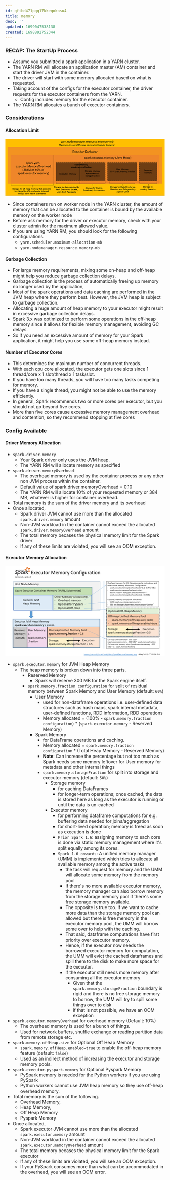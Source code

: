 ```yaml
---
id: qfibd471pqq17kkeqokosu4
title: memory
desc: ''
updated: 1699047538138
created: 1698892752344
---
```



### RECAP: The StartUp Process

- Assume you submitted a spark application in a YARN cluster.
- The YARN RM will allocate an application master (AM) container and start the driver JVM in the container.
- The driver will start with some memory allocated based on what is requested.
- Taking account of the configs for the executor container, the driver requests for the executor containers from the YARN.
  - Config includes memory for the ezecutor container.
- The YARN RM allocates a bunch of executor containers.

### Considerations

#### Allocation Limit

![Alt text](spark_executor_memory_1.png)
- Since containers run on worker node in the YARN cluster, the amount of memory that can be allocated to the container is bound by the available memory on the worker node
- Before ask memory for the driver or executor memory, check with your cluster admin for the maximum allowed value.
- If you are using YARN RM, you should look for the following configurations.
  - `yarn.scheduler.maximum-allocation-mb`
  - `yarn.nodemanager.resource.memory-mb`

#### Garbage Collection

- For large memory requirements, mixing some on-heap and off-heap might help you reduce garbage collection delays.
- Garbage collection is the process of automatically freeing up memory no longer used by the application,
- Most of the spark operations and data caching are performed in the JVM heap where they perform best. However, the JVM heap is subject to garbage collection.
- Allocating a huge amount of heap memory to your executor might result in excessive garbage collection delays.
- Spark 3.x was optimized to perform some operations in the off-heap memory since it allows for flexible memory management, avoiding GC delays.
- So if you need an excessive amount of memory for your Spark application, it might help you use some off-heap memory instead.

#### Number of Executor Cores

- This determines the maximum number of concurrent threads.
- With each cpu core allocated, the executor gets one slots since 1 thread/core x 1 slot/thread x 1 task/slot.
- If you have too many threads, you will have too many tasks competing for memory.
- If you have a single thread, you might not be able to use the memory efficiently.
- In general, Spark recommends two or more cores per executor, but you should not go beyond five cores.
- More than five cores cause excessive memory management overhead and contention, so they recommend stopping at five cores

### Config Available

#### Driver Memory Allocation

- `spark.driver.memory`
  - Your Spark driver only uses the JVM heap.
  - The YARN RM will allocate memory as specified
- `spark.driver.memoryOverhead`
  - The overhead memory is used by the container process or any other non JVM process within the container.
  - Default value of spark.driver.memoryOverhead = 0.10
  - The YARN RM will allocate 10% of your requested memory or 384 MB, whatever is higher for container overhead.
- Total memory is the sum of the driver memory and its overhead
- Once allocated,
  - Spark driver JVM cannot use more than the allocated `spark.driver.memory` amount
  - Non-JVM workload in the container cannot exceed the allocated `spark.driver.memoryOverhead` amount
  - The total memory becases the physical memory limit for the Spark driver
  - If any of these limits are violated, you will see an OOM exception.

#### Executor Memory Allocation

![Alt text](spark_executor_memory.png)
- `spark.executor.memory` for JVM Heap Memory
  - The heap memory is broken down into three parts.
    - Reserved Memory
      - Spark will reserve 300 MB for the Spark engine itself.
    - `spark.memory.fraction configuration` for split of residual memory between Spark Memory and User Memory (default: `60%`)
      - User Memory
        - used for non-dataframe operations i.e. user-defined data structures such as hash maps, spark internal metadata, user-defined functions, RDD information, RDD operations
        - Memory allocated = (100% - `spark.memory.fraction configuration`) * (`spark.executor.memory` - Reserved Memory)
      - Spark Memory
        - for DataFrame operations and caching.
        - Memory allocated = `spark.memory.fraction configuration` * (Total Heap Memory - Reserved Memory)
        - **Note**: Can increase the percentage but not too much as Spark needs some memory leftover for User memory for metadata and other internal things
        - `spark.memory.storageFraction` for split into storage and executor memory (default: `50%`)
          - Storage memory
            - for caching DataFrames
            - for longer-term operations; once cached, the data is stored here as long as the executor is running or until the data is un-cached
          - Executor memory
            - for performing dataframe computations for e.g. buffering data needed for joins/aggregation
            - for short-lived operation; memory is freed as soon as execution is done
            - `Prior Spark 1.6`: assigning memory to each core is done via static memory management where it's split equally among its cores.
            - `Spark 1.6 onwards`: A unified memory manager (UMM) is implemented which tries to allocate all available memory among the active tasks
              - the task will request for memory and the UMM will allocate some memory from the memory pool
              - If there's no more available executor memory,  the memory manager can also borrow memory from the storage memory pool if there's some free storage memory available.
              - The opposite is true too. If we want to cache more data than the storage memory pool can allowed but there is free memory in the executor memory pool, the UMM will borrow some over to help with the caching.
              - That said, dataframe computations have first priority over executor memory.
              - Hence, if the executor now needs the borrowed executor memory for computation, the UMM will evict the cached dataframes and spill them to the disk to make more space for the executor.
              - if the executor still needs more memory after consuming all the executor memory
                - Given that the `spark.memory.storageFraction` boundary is rigid and there is no free storage memory to borrow, the UMM will try to spill some things over to disk
                - if that is not possible, we have an OOM exception
- `spark.executor.memoryOverhead` for overhead memory (Default: 10%)
  - The overhead memory is used for a bunch of things.
  - Used for network buffers, shuffle exchange or reading partition data from remote storage etc.
- `spark.memory.offHeap.size` for Optional Off Heap Memory
  - `spark.memory.offHeap.enabled=true` to enable the off-heap memory feature (default: `false`)
  - Used as an indirect method of increasing the executor and storage memory pools.
- `spark.executor.pyspark.memory` for Optional Pyspark Memory
  - PySpark memory is needed for the Python workers if you are using PySpark
  - Python workers cannot use JVM heap memory so they use off-heap overhead memory.
- Total memory is the sum of the following.
  - Overhead Memory,
  - Heap Memory,
  - Off Heap Memory
  - Pyspark Memory
- Once allocated,
  - Spark executor JVM cannot use more than the allocated `spark.executor.memory` amount
  - Non-JVM workload in the container cannot exceed the allocated `spark.executor.memoryOverhead` amount
  - The total memory becases the physical memory limit for the Spark executor
  - If any of these limits are violated, you will see an OOM exception.
  - If your PySpark consumes more than what can be accommodated in the overhead, you will see an OOM error.

